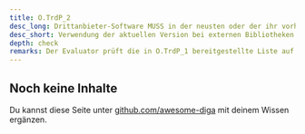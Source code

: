 ```yaml
---
title: O.TrdP_2
desc_long: Drittanbieter-Software MUSS in der neusten oder der ihr vorhergehenden, für die Veröffentlichung vorgesehenen Version verwendet werden.
desc_short: Verwendung der aktuellen Version bei externen Bibliotheken und Frameworks.
depth: check
remarks: Der Evaluator prüft die in O.TrdP_1 bereitgestellte Liste auf Aktualität der verwendeten Drittanbieter-Software-Versionen. Diese Abwägungen zu den gewählten Versionen werden in der Risikobewertung berücksichtigt.
---
```


## Noch keine Inhalte

Du kannst diese Seite unter [github.com/awesome-diga](https://github.com/awesome-diga/tr-faq) mit deinem Wissen ergänzen.
